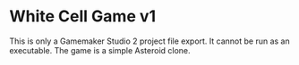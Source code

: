 # White Cell Game v1
This is only a Gamemaker Studio 2 project file export. It cannot be run as an executable. The game is a simple Asteroid clone. 
